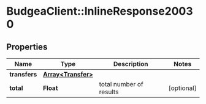 # BudgeaClient::InlineResponse20030

## Properties
Name | Type | Description | Notes
------------ | ------------- | ------------- | -------------
**transfers** | [**Array&lt;Transfer&gt;**](Transfer.md) |  | 
**total** | **Float** | total number of results | [optional] 


